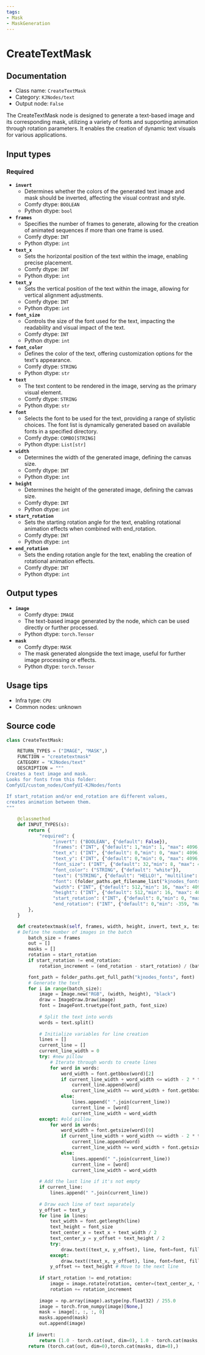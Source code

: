 ```yaml
---
tags:
- Mask
- MaskGeneration
---
```


# CreateTextMask
## Documentation
- Class name: `CreateTextMask`
- Category: `KJNodes/text`
- Output node: `False`

The CreateTextMask node is designed to generate a text-based image and its corresponding mask, utilizing a variety of fonts and supporting animation through rotation parameters. It enables the creation of dynamic text visuals for various applications.
## Input types
### Required
- **`invert`**
    - Determines whether the colors of the generated text image and mask should be inverted, affecting the visual contrast and style.
    - Comfy dtype: `BOOLEAN`
    - Python dtype: `bool`
- **`frames`**
    - Specifies the number of frames to generate, allowing for the creation of animated sequences if more than one frame is used.
    - Comfy dtype: `INT`
    - Python dtype: `int`
- **`text_x`**
    - Sets the horizontal position of the text within the image, enabling precise placement.
    - Comfy dtype: `INT`
    - Python dtype: `int`
- **`text_y`**
    - Sets the vertical position of the text within the image, allowing for vertical alignment adjustments.
    - Comfy dtype: `INT`
    - Python dtype: `int`
- **`font_size`**
    - Controls the size of the font used for the text, impacting the readability and visual impact of the text.
    - Comfy dtype: `INT`
    - Python dtype: `int`
- **`font_color`**
    - Defines the color of the text, offering customization options for the text's appearance.
    - Comfy dtype: `STRING`
    - Python dtype: `str`
- **`text`**
    - The text content to be rendered in the image, serving as the primary visual element.
    - Comfy dtype: `STRING`
    - Python dtype: `str`
- **`font`**
    - Selects the font to be used for the text, providing a range of stylistic choices. The font list is dynamically generated based on available fonts in a specified directory.
    - Comfy dtype: `COMBO[STRING]`
    - Python dtype: `List[str]`
- **`width`**
    - Determines the width of the generated image, defining the canvas size.
    - Comfy dtype: `INT`
    - Python dtype: `int`
- **`height`**
    - Determines the height of the generated image, defining the canvas size.
    - Comfy dtype: `INT`
    - Python dtype: `int`
- **`start_rotation`**
    - Sets the starting rotation angle for the text, enabling rotational animation effects when combined with end_rotation.
    - Comfy dtype: `INT`
    - Python dtype: `int`
- **`end_rotation`**
    - Sets the ending rotation angle for the text, enabling the creation of rotational animation effects.
    - Comfy dtype: `INT`
    - Python dtype: `int`
## Output types
- **`image`**
    - Comfy dtype: `IMAGE`
    - The text-based image generated by the node, which can be used directly or further processed.
    - Python dtype: `torch.Tensor`
- **`mask`**
    - Comfy dtype: `MASK`
    - The mask generated alongside the text image, useful for further image processing or effects.
    - Python dtype: `torch.Tensor`
## Usage tips
- Infra type: `CPU`
- Common nodes: unknown


## Source code
```python
class CreateTextMask:

    RETURN_TYPES = ("IMAGE", "MASK",)
    FUNCTION = "createtextmask"
    CATEGORY = "KJNodes/text"
    DESCRIPTION = """
Creates a text image and mask.  
Looks for fonts from this folder:  
ComfyUI/custom_nodes/ComfyUI-KJNodes/fonts
  
If start_rotation and/or end_rotation are different values,  
creates animation between them.
"""

    @classmethod
    def INPUT_TYPES(s):
        return {
            "required": {
                 "invert": ("BOOLEAN", {"default": False}),
                 "frames": ("INT", {"default": 1,"min": 1, "max": 4096, "step": 1}),
                 "text_x": ("INT", {"default": 0,"min": 0, "max": 4096, "step": 1}),
                 "text_y": ("INT", {"default": 0,"min": 0, "max": 4096, "step": 1}),
                 "font_size": ("INT", {"default": 32,"min": 8, "max": 4096, "step": 1}),
                 "font_color": ("STRING", {"default": "white"}),
                 "text": ("STRING", {"default": "HELLO!", "multiline": True}),
                 "font": (folder_paths.get_filename_list("kjnodes_fonts"), ),
                 "width": ("INT", {"default": 512,"min": 16, "max": 4096, "step": 1}),
                 "height": ("INT", {"default": 512,"min": 16, "max": 4096, "step": 1}),
                 "start_rotation": ("INT", {"default": 0,"min": 0, "max": 359, "step": 1}),
                 "end_rotation": ("INT", {"default": 0,"min": -359, "max": 359, "step": 1}),
        },
    } 

    def createtextmask(self, frames, width, height, invert, text_x, text_y, text, font_size, font_color, font, start_rotation, end_rotation):
    # Define the number of images in the batch
        batch_size = frames
        out = []
        masks = []
        rotation = start_rotation
        if start_rotation != end_rotation:
            rotation_increment = (end_rotation - start_rotation) / (batch_size - 1)

        font_path = folder_paths.get_full_path("kjnodes_fonts", font)
        # Generate the text
        for i in range(batch_size):
            image = Image.new("RGB", (width, height), "black")
            draw = ImageDraw.Draw(image)
            font = ImageFont.truetype(font_path, font_size)
            
            # Split the text into words
            words = text.split()
            
            # Initialize variables for line creation
            lines = []
            current_line = []
            current_line_width = 0
            try: #new pillow  
                # Iterate through words to create lines
                for word in words:
                    word_width = font.getbbox(word)[2]
                    if current_line_width + word_width <= width - 2 * text_x:
                        current_line.append(word)
                        current_line_width += word_width + font.getbbox(" ")[2] # Add space width
                    else:
                        lines.append(" ".join(current_line))
                        current_line = [word]
                        current_line_width = word_width
            except: #old pillow             
                for word in words:
                    word_width = font.getsize(word)[0]
                    if current_line_width + word_width <= width - 2 * text_x:
                        current_line.append(word)
                        current_line_width += word_width + font.getsize(" ")[0] # Add space width
                    else:
                        lines.append(" ".join(current_line))
                        current_line = [word]
                        current_line_width = word_width
            
            # Add the last line if it's not empty
            if current_line:
                lines.append(" ".join(current_line))
            
            # Draw each line of text separately
            y_offset = text_y
            for line in lines:
                text_width = font.getlength(line)
                text_height = font_size
                text_center_x = text_x + text_width / 2
                text_center_y = y_offset + text_height / 2
                try:
                    draw.text((text_x, y_offset), line, font=font, fill=font_color, features=['-liga'])
                except:
                    draw.text((text_x, y_offset), line, font=font, fill=font_color)
                y_offset += text_height # Move to the next line
            
            if start_rotation != end_rotation:
                image = image.rotate(rotation, center=(text_center_x, text_center_y))
                rotation += rotation_increment
            
            image = np.array(image).astype(np.float32) / 255.0
            image = torch.from_numpy(image)[None,]
            mask = image[:, :, :, 0] 
            masks.append(mask)
            out.append(image)
            
        if invert:
            return (1.0 - torch.cat(out, dim=0), 1.0 - torch.cat(masks, dim=0),)
        return (torch.cat(out, dim=0),torch.cat(masks, dim=0),)

```

